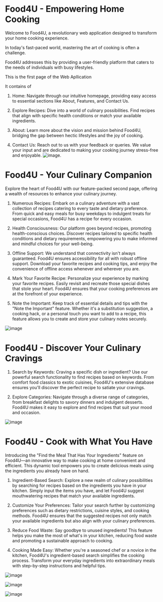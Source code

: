 # Food4U - Empowering Home Cooking

Welcome to Food4U, a revolutionary web application designed to transform your home cooking experience. 

In today's fast-paced world, mastering the art of cooking is often a challenge. 

Food4U addresses this by providing a user-friendly platform that caters to the needs of individuals with busy lifestyles.

This is the first page of the Web Apllication

It contains of 

1) Home: Navigate through our intuitive homepage, providing easy access to essential sections like About, Features, and Contact Us.

2)  Explore Recipes: Dive into a world of culinary possibilities. Find recipes that align with specific health conditions or match your available ingredients.

3) About: Learn more about the vision and mission behind Food4U, bridging the gap between hectic lifestyles and the joy of cooking.

4) Contact Us: Reach out to us with your feedback or queries. We value your input and are dedicated to making your cooking journey stress-free and enjoyable.
![image](https://github.com/ShaikSameehaTabassum/Food4U/assets/83460032/42d30b53-27c8-424c-9b78-549feebcd5b8).

# Food4U - Your Culinary Companion

Explore the heart of Food4U with our feature-packed second page, offering a wealth of resources to enhance your culinary journey.

1) Numerous Recipes:
Embark on a culinary adventure with a vast collection of recipes catering to every taste and dietary preference. From quick and easy meals for busy weekdays to indulgent treats for special occasions, Food4U has a recipe for every occasion.

2) Health Consciousness:
Our platform goes beyond recipes, promoting health-conscious choices. Discover recipes tailored to specific health conditions and dietary requirements, empowering you to make informed and mindful choices for your well-being.

3) Offline Support:
We understand that connectivity isn't always guaranteed. Food4U ensures accessibility for all with robust offline support. Download your favorite recipes and cooking tips, and enjoy the convenience of offline access whenever and wherever you are.

4) Mark Your Favorite Recipe:
Personalize your experience by marking your favorite recipes. Easily revisit and recreate those special dishes that stole your heart. Food4U ensures that your cooking preferences are at the forefront of your experience.

5) Note the Important:
Keep track of essential details and tips with the "Note the Important" feature. Whether it's a substitution suggestion, a cooking hack, or a personal touch you want to add to a recipe, this feature allows you to create and store your culinary notes securely.



![image](https://github.com/ShaikSameehaTabassum/Food4U/assets/83460032/1132ffee-b0b6-4185-898d-44f8dc91fc71)

# Food4U - Discover Your Culinary Cravings

1) Search by Keywords:
Craving a specific dish or ingredient? Use our powerful search functionality to find recipes based on keywords. From comfort food classics to exotic cuisines, Food4U's extensive database ensures you'll discover the perfect recipe to satiate your cravings.

2) Explore Categories:
Navigate through a diverse range of categories, from breakfast delights to savory dinners and indulgent desserts. Food4U makes it easy to explore and find recipes that suit your mood and occasion.

![image](https://github.com/ShaikSameehaTabassum/Food4U/assets/83460032/d30fe2b6-e2b6-4d35-804a-ccb3bde985a2)

# Food4U - Cook with What You Have

Introducing the "Find the Meal That Has Your Ingredients" feature on Food4U—an innovative way to make cooking at home convenient and efficient. This dynamic tool empowers you to create delicious meals using the ingredients you already have on hand.

1. Ingredient-Based Search:
Explore a new realm of culinary possibilities by searching for recipes based on the ingredients you have in your kitchen. Simply input the items you have, and let Food4U suggest mouthwatering recipes that match your available ingredients.

2. Customize Your Preferences:
Tailor your search further by customizing preferences such as dietary restrictions, cuisine styles, and cooking methods. Food4U ensures that the suggested recipes not only match your available ingredients but also align with your culinary preferences.

3. Reduce Food Waste:
Say goodbye to unused ingredients! This feature helps you make the most of what's in your kitchen, reducing food waste and promoting a sustainable approach to cooking.

4. Cooking Made Easy:
Whether you're a seasoned chef or a novice in the kitchen, Food4U's ingredient-based search simplifies the cooking process. Transform your everyday ingredients into extraordinary meals with step-by-step instructions and helpful tips.

![image](https://github.com/ShaikSameehaTabassum/Food4U-WebApplication/assets/83460032/45ed72b2-cd88-423c-ae81-d30454aadc9d)

![image](https://github.com/ShaikSameehaTabassum/Food4U-WebApplication/assets/83460032/47d9eb44-3280-4a7f-8177-53d4664e0126)

![image](https://github.com/ShaikSameehaTabassum/Food4U-WebApplication/assets/83460032/2258eb9a-5c6b-45a4-9fc6-fe81f56b1c93)



